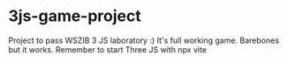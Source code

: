 # 3js-game-project
Project to pass WSZIB 3 JS laboratory :)
It's full working game.
Barebones but it works.
Remember to start Three JS with npx vite
